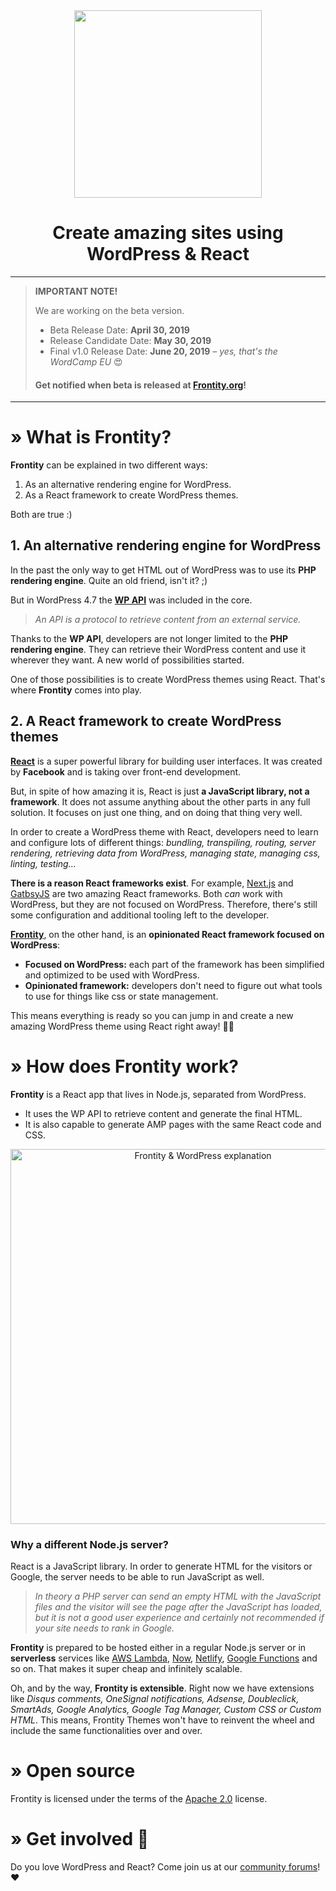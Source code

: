 <div align="center">
  <img
    src="https://uploads.frontity.org/images/logo/frontity-letters-black-transparent-background.png"
    width="300px"
  />
</div>
<h1 align="center">
  Create amazing sites using WordPress & React
</h1>

---

> **IMPORTANT NOTE!**
>
> We are working on the beta version.
>
> - Beta Release Date: **April 30, 2019**
> - Release Candidate Date: **May 30, 2019**
> - Final v1.0 Release Date: **June 20, 2019** _– yes, that's the WordCamp EU_ 😍
>
> #### Get notified when beta is released at [Frontity.org](https://frontity.org)!

---

# » What is Frontity?

**Frontity** can be explained in two different ways:

1. As an alternative rendering engine for WordPress.
1. As a React framework to create WordPress themes.

Both are true :)

## 1. An alternative rendering engine for WordPress

In the past the only way to get HTML out of WordPress was to use its **PHP rendering engine**. Quite an old friend, isn't it? ;)

But in WordPress 4.7 the [**WP API**](https://developer.wordpress.org/rest-api/) was included in the core.

> _An API is a protocol to retrieve content from an external service._

Thanks to the **WP API**, developers are not longer limited to the **PHP rendering engine**. They can retrieve their WordPress content and use it wherever they want. A new world of possibilities started.

One of those possibilities is to create WordPress themes using React. That's where **Frontity** comes into play.

## 2. A React framework to create WordPress themes

[**React**](https://reactjs.org/) is a super powerful library for building user interfaces. It was created by **Facebook** and is taking over front-end development.

But, in spite of how amazing it is, React is just **a JavaScript library, not a framework**. It does not assume anything about the other parts in any full solution. It focuses on just one thing, and on doing that thing very well.

In order to create a WordPress theme with React, developers need to learn and configure lots of different things: _bundling, transpiling, routing, server rendering, retrieving data from WordPress, managing state, managing css, linting, testing..._

**There is a reason React frameworks exist**. For example, [Next.js](https://nextjs.org/) and [GatbsyJS](https://www.gatsbyjs.org/) are two amazing React frameworks. Both _can_ work with WordPress, but they are not focused on WordPress. Therefore, there's still some configuration and additional tooling left to the developer.

[**Frontity**](https://frontity.org), on the other hand, is an **opinionated React framework focused on WordPress**:

- **Focused on WordPress:** each part of the framework has been simplified and optimized to be used with WordPress.
- **Opinionated framework:** developers don't need to figure out what tools to use for things like css or state management.

This means everything is ready so you can jump in and create a new amazing WordPress theme using React right away! 🎉🚀

# » How does Frontity work?

**Frontity** is a React app that lives in Node.js, separated from WordPress.

- It uses the WP API to retrieve content and generate the final HTML.
- It is also capable to generate AMP pages with the same React code and CSS.

<div align="center"><img alt="Frontity & WordPress explanation" src="https://uploads.frontity.org/images/github/frontity-wordpress-explanation.png" width="600px"></div>

### Why a different Node.js server?

React is a JavaScript library. In order to generate HTML for the visitors or Google, the server needs to be able to run JavaScript as well.

> _In theory a PHP server can send an empty HTML with the JavaScript files and the visitor will see the page after the JavaScript has loaded, but it is not a good user experience and certainly not recommended if your site needs to rank in Google._

**Frontity** is prepared to be hosted either in a regular Node.js server or in **serverless** services like [AWS Lambda](https://aws.amazon.com/lambda), [Now](https://zeit.co/now), [Netlify](https://www.netlify.com/), [Google Functions](https://cloud.google.com/functions/) and so on. That makes it super cheap and infinitely scalable.

Oh, and by the way, **Frontity is extensible**. Right now we have extensions like _Disqus comments, OneSignal notifications, Adsense, Doubleclick, SmartAds, Google Analytics, Google Tag Manager, Custom CSS or Custom HTML_. This means, Frontity Themes won't have to reinvent the wheel and include the same functionalities over and over.

# » Open source

Frontity is licensed under the terms of the [Apache 2.0](https://github.com/frontity/frontity/blob/master/LICENSE) license.

# » Get involved 🤗

Do you love WordPress and React? Come join us at our [community forums](https://community.frontity.org)! ❤️
